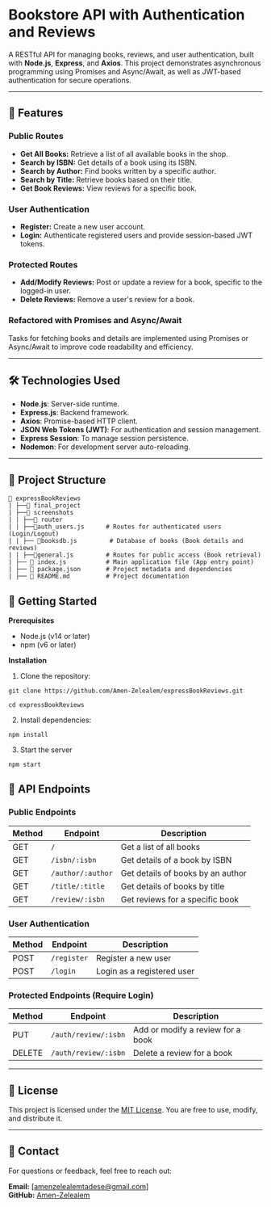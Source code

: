 # Bookstore API with Authentication and Reviews

A RESTful API for managing books, reviews, and user authentication, built with **Node.js**, **Express**, and **Axios**. This project demonstrates asynchronous programming using Promises and Async/Await, as well as JWT-based authentication for secure operations.

---

## 🚀 Features

### Public Routes
- **Get All Books:** Retrieve a list of all available books in the shop.
- **Search by ISBN:** Get details of a book using its ISBN.
- **Search by Author:** Find books written by a specific author.
- **Search by Title:** Retrieve books based on their title.
- **Get Book Reviews:** View reviews for a specific book.

### User Authentication
- **Register:** Create a new user account.
- **Login:** Authenticate registered users and provide session-based JWT tokens.

### Protected Routes
- **Add/Modify Reviews:** Post or update a review for a book, specific to the logged-in user.
- **Delete Reviews:** Remove a user's review for a book.

### Refactored with Promises and Async/Await
Tasks for fetching books and details are implemented using Promises or Async/Await to improve code readability and efficiency.

---

## 🛠️ Technologies Used

- **Node.js**: Server-side runtime.
- **Express.js**: Backend framework.
- **Axios**: Promise-based HTTP client.
- **JSON Web Tokens (JWT)**: For authentication and session management.
- **Express Session**: To manage session persistence.
- **Nodemon**: For development server auto-reloading.

---

## 📂 Project Structure

```plaintext
📁 expressBookReviews
| ├──📁 final_project
| ├──📁 screenshots
| | ├──📁 router
| | ├──📄auth_users.js      # Routes for authenticated users (Login/Logout)
| | ├── 📄booksdb.js         # Database of books (Book details and reviews)
| | ├──📄general.js         # Routes for public access (Book retrieval)
| ├── 📄 index.js           # Main application file (App entry point)
| ├── 📄 package.json       # Project metadata and dependencies
| ├── 📄 README.md          # Project documentation

```

## 🚀 Getting Started

**Prerequisites**

+ Node.js (v14 or later)
+ npm (v6 or later)

**Installation**
1. Clone the repository:
```
git clone https://github.com/Amen-Zelealem/expressBookReviews.git

cd expressBookReviews

```

2. Install dependencies:
```
npm install
```

3. Start the server
```
npm start
```

## 🧪 API Endpoints

### Public Endpoints

| Method | Endpoint           | Description                        |
|--------|--------------------|------------------------------------|
| GET    | `/`                | Get a list of all books            |
| GET    | `/isbn/:isbn`      | Get details of a book by ISBN      |
| GET    | `/author/:author`  | Get details of books by an author  |
| GET    | `/title/:title`    | Get details of books by title      |
| GET    | `/review/:isbn`    | Get reviews for a specific book    |

### User Authentication

| Method | Endpoint           | Description                        |
|--------|--------------------|------------------------------------|
| POST   | `/register`        | Register a new user                |
| POST   | `/login`           | Login as a registered user         |

### Protected Endpoints (Require Login)

| Method | Endpoint               | Description                           |
|--------|------------------------|---------------------------------------|
| PUT    | `/auth/review/:isbn`   | Add or modify a review for a book     |
| DELETE | `/auth/review/:isbn`   | Delete a review for a book            |

---

## 📝 License

This project is licensed under the [MIT License](LICENSE). You are free to use, modify, and distribute it.

---

## 📧 Contact

For questions or feedback, feel free to reach out:

**Email:** [amenzelealemtadese@gmail.com]  
**GitHub:** [Amen-Zelealem](https://github.com/Amen-Zelealem)
